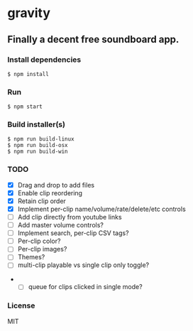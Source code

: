 # gravity

## Finally a decent free soundboard app.

### Install dependencies

```
$ npm install
```

### Run

```
$ npm start
```

### Build installer(s)

```
$ npm run build-linux
$ npm run build-osx
$ npm run build-win
```

### TODO

- [x] Drag and drop to add files
- [x] Enable clip reordering
- [x] Retain clip order
- [x] Implement per-clip name/volume/rate/delete/etc controls
- [ ] Add clip directly from youtube links
- [ ] Add master volume controls?
- [ ] Implement search, per-clip CSV tags?
- [ ] Per-clip color?
- [ ] Per-clip images?
- [ ] Themes?
- [ ] multi-clip playable vs single clip only toggle?
- - [ ] queue for clips clicked in single mode?

### License

MIT
